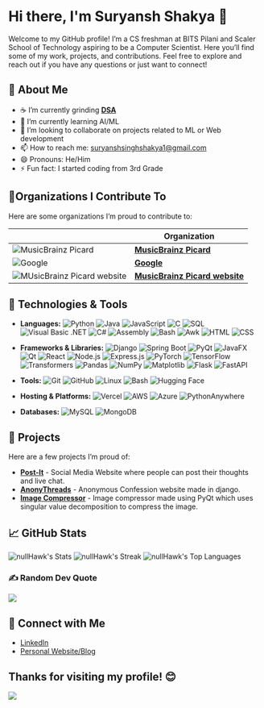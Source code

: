 # Hi there, I'm Suryansh Shakya 👋

Welcome to my GitHub profile! I’m a CS freshman at BITS Pilani and Scaler School of Technology aspiring to be a Computer Scientist. Here you’ll find some of my work, projects, and contributions. Feel free to explore and reach out if you have any questions or just want to connect!

## 🚀 About Me

- ☕ I’m currently grinding [**DSA**](https://leetcode.com/u/null_Hawk/)
- 🌱 I’m currently learning AI/ML
- 👯 I’m looking to collaborate on projects related to ML or Web development
- 📫 How to reach me: suryanshsinghshakya1@gmail.com
- 😄 Pronouns: He/Him
- ⚡ Fun fact: I started coding from 3rd Grade
  
## 🌟Organizations I Contribute To

Here are some organizations I’m proud to contribute to:

|  | Organization |
|--------------|-------------|
| ![MusicBrainz Picard](https://github.com/user-attachments/assets/b5ff3db7-da2a-493b-84ad-540920e893e9)| [**MusicBrainz Picard**](https://github.com/metabrainz/picard)
| ![Google](https://github.com/user-attachments/assets/6bb1db7e-a8f0-4976-aec4-cd8129a9aaee)| [**Google**](https://github.com/google/blockly)
| ![MUsicBrainz Picard website](https://github.com/user-attachments/assets/002be490-cf66-4646-9d4b-791aa7251dfc) | [**MusicBrainz Picard website**](https://github.com/metabrainz/picard-website)

## 🔧 Technologies & Tools

- **Languages:**
  ![Python](https://img.shields.io/badge/-Python-3572A5?logo=python&logoColor=white)
  ![Java](https://img.shields.io/badge/-Java-007396?logo=java&logoColor=white)
  ![JavaScript](https://img.shields.io/badge/-JavaScript-F7DF1E?logo=javascript&logoColor=black)
  ![C](https://img.shields.io/badge/-C-A8B9CC?logo=c&logoColor=white)
  ![SQL](https://img.shields.io/badge/-SQL-00000F?logo=sqlite&logoColor=white)
  ![Visual Basic .NET](https://img.shields.io/badge/-Visual%20Basic%20.NET-94576D?logo=visual-studio&logoColor=white)
  ![C#](https://img.shields.io/badge/-C%23-239120?logo=csharp&logoColor=white)
  ![Assembly](https://img.shields.io/badge/-Assembly-6E4C3A?logo=assembly&logoColor=white)
  ![Bash](https://img.shields.io/badge/-Bash-4EAA25?logo=gnu-bash&logoColor=white)
  ![Awk](https://img.shields.io/badge/-Awk-8C8C8C?logo=awk&logoColor=white)
  ![HTML](https://img.shields.io/badge/-HTML-E34F26?logo=html5&logoColor=white)
  ![CSS](https://img.shields.io/badge/-CSS-1572B6?logo=css3&logoColor=white)
  
- **Frameworks & Libraries:**
  ![Django](https://img.shields.io/badge/-Django-092D40?logo=django&logoColor=white)
  ![Spring Boot](https://img.shields.io/badge/-Spring%20Boot-6DB33F?logo=spring-boot&logoColor=white)
  ![PyQt](https://img.shields.io/badge/-PyQt-41BDF4?logo=python&logoColor=white)
  ![JavaFX](https://img.shields.io/badge/-JavaFX-007396?logo=java&logoColor=white)
  ![Qt](https://img.shields.io/badge/-Qt-41CD52?logo=qt&logoColor=white)
  ![React](https://img.shields.io/badge/-React-61DAFB?logo=react&logoColor=black)
  ![Node.js](https://img.shields.io/badge/-Node.js-339933?logo=node.js&logoColor=white)
  ![Express.js](https://img.shields.io/badge/-Express.js-000000?logo=express&logoColor=white)
  ![PyTorch](https://img.shields.io/badge/-PyTorch-EE4C2C?logo=pytorch&logoColor=white)
  ![TensorFlow](https://img.shields.io/badge/-TensorFlow-FF6F00?logo=tensorflow&logoColor=white)
  ![Transformers](https://img.shields.io/badge/-Transformers-000000?logo=transformers&logoColor=white)
  ![Pandas](https://img.shields.io/badge/-Pandas-150458?logo=pandas&logoColor=white)
  ![NumPy](https://img.shields.io/badge/-NumPy-013243?logo=numpy&logoColor=white)
  ![Matplotlib](https://img.shields.io/badge/-Matplotlib-003B57?logo=matplotlib&logoColor=white)
  ![Flask](https://img.shields.io/badge/-Flask-000000?logo=flask&logoColor=white)
  ![FastAPI](https://img.shields.io/badge/-FastAPI-009688?logo=fastapi&logoColor=white)

- **Tools:**
  ![Git](https://img.shields.io/badge/-Git-F05032?logo=git&logoColor=white)
  ![GitHub](https://img.shields.io/badge/-GitHub-181717?logo=github&logoColor=white)
  ![Linux](https://img.shields.io/badge/-Linux-FCC624?logo=linux&logoColor=black)
  ![Bash](https://img.shields.io/badge/-Bash-4EAA25?logo=gnu-bash&logoColor=white)
  ![Hugging Face](https://img.shields.io/badge/-Hugging%20Face-FAB004?logo=huggingface&logoColor=white)

- **Hosting & Platforms:**
  ![Vercel](https://img.shields.io/badge/-Vercel-000000?logo=vercel&logoColor=white)
  ![AWS](https://img.shields.io/badge/-AWS-232F3E?logo=amazon-aws&logoColor=white)
  ![Azure](https://img.shields.io/badge/-Azure-0078D4?logo=azure&logoColor=white)
  ![PythonAnywhere](https://img.shields.io/badge/-PythonAnywhere-003B57?logo=python&logoColor=white)

- **Databases:**
  ![MySQL](https://img.shields.io/badge/-MySQL-4479A1?logo=mysql&logoColor=white)
  ![MongoDB](https://img.shields.io/badge/-MongoDB-47A248?logo=mongodb&logoColor=white)

## 🌟 Projects

Here are a few projects I’m proud of:

- [**Post-It**](https://nullhawk-post-it.netlify.app/) - Social Media Website where people can post their thoughts and live chat.
- [**AnonyThreads**](https://github.com/nullHawk/anonythreads) - Anonymous Confession website made in django. 
- [**Image Compressor**](https://github.com/nullHawk/Image-Compressor) - Image compressor made using PyQt which uses singular value decomposition to compress the image.

## 📈 GitHub Stats

![nullHawk's Stats](https://github-readme-stats.vercel.app/api?username=nullHawk&theme=vue-dark&show_icons=true&hide_border=true&count_private=true)
![nullHawk's Streak](https://github-readme-streak-stats.herokuapp.com/?user=nullHawk&theme=vue-dark&hide_border=true)
![nullHawk's Top Languages](https://github-readme-stats.vercel.app/api/top-langs/?username=nullHawk&theme=vue-dark&show_icons=true&hide_border=true&layout=compact)

### ✍️ Random Dev Quote
![](https://quotes-github-readme.vercel.app/api?type=horizontal&theme=merko)

## 📣 Connect with Me

- [LinkedIn](https://www.linkedin.com/in/suryansh-shakya/)
- [Personal Website/Blog](https://nullhawk.tech/)

Thanks for visiting my profile! 😊
---
[![](https://visitcount.itsvg.in/api?id=nullHawk&icon=2&color=0)](https://visitcount.itsvg.in)
